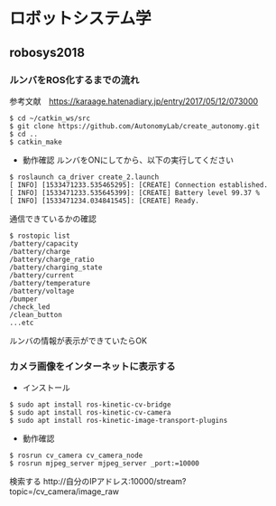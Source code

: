 # ロボットシステム学
## robosys2018



### ルンバをROS化するまでの流れ
参考文献　https://karaage.hatenadiary.jp/entry/2017/05/12/073000
```
$ cd ~/catkin_ws/src
$ git clone https://github.com/AutonomyLab/create_autonomy.git
$ cd ..
$ catkin_make
```
* 動作確認
ルンバをONにしてから、以下の実行してください
```
$ roslaunch ca_driver create_2.launch
[ INFO] [1533471233.535465295]: [CREATE] Connection established.
[ INFO] [1533471233.535645399]: [CREATE] Battery level 99.37 %
[ INFO] [1533471234.034841545]: [CREATE] Ready.
```
通信できているかの確認

```
$ rostopic list
/battery/capacity
/battery/charge
/battery/charge_ratio
/battery/charging_state
/battery/current
/battery/temperature
/battery/voltage
/bumper
/check_led
/clean_button
...etc
```
ルンバの情報が表示ができていたらOK

### カメラ画像をインターネットに表示する
* インストール
```
$ sudo apt install ros-kinetic-cv-bridge
$ sudo apt install ros-kinetic-cv-camera
$ sudo apt install ros-kinetic-image-transport-plugins
```
* 動作確認
```
$ rosrun cv_camera cv_camera_node
$ rosrun mjpeg_server mjpeg_server _port:=10000
```
検索する
http://自分のIPアドレス:10000/stream?topic=/cv_camera/image_raw

